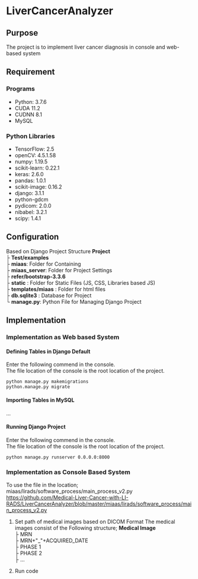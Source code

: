 # LiverCancerAnalyzer
## Purpose 
 The project is to implement liver cancer diagnosis in console and web-based system  
 

## Requirement
### Programs  
 - Python: 3.7.6  
 - CUDA 11.2  
 - CUDNN 8.1  
 - MySQL  
### Python Libraries
 - TensorFlow: 2.5  
 - openCV: 4.5.1.58  
 - numpy: 1.19.5  
 - scikit-learn: 0.22.1   
 - keras: 2.6.0 
 - pandas: 1.0.1  
 - scikit-image: 0.16.2  
 - django: 3.1.1  
 - python-gdcm
 - pydicom: 2.0.0  
 - nibabel: 3.2.1
 - scipy: 1.4.1


## Configuration
Based on Django Project Structure
**Project**  
  ├ **Test/examples**  
  ├ **miaas**: Folder for Containing  
  ├ **miaas_server**: Folder for Project Settings   
  ├ **refer/bootstrap-3.3.6**    
  ├ **static** : Folder for Static Files (JS, CSS, Libraries based JS)   
  ├ **templates/miaas** : Folder for html files  
  ├ **db.sqlite3** : Database for Project  
  └ **manage.py**: Python File for Managing Django Project   
  
  
## Implementation
### Implementation as Web based System  
#### Defining Tables in Django Default   
Enter the following commend in the console.  
The file location of the console is the root location of the project.  
```
python manage.py makemigrations
python.manage.py migrate
```
#### Importing Tables in MySQL 
...  
#### Running Django Project
Enter the following commend in the console.  
The file location of the console is the root location of the project.  
```
python manage.py runserver 0.0.0.0:8000
```

### Implementation as Console Based System  
To use the file in the location; miaas/lirads/software_process/main_process_v2.py  
https://github.com/Medical-Liver-Cancer-with-LI-RADS/LiverCancerAnalyzer/blob/master/miaas/lirads/software_process/main_process_v2.py   
1. Set path of medical images based on DICOM Format
    The medical images consist of the Following structure;
    **Medical Image**  
    ├ MRN  
        ├ MRN+"_"+ACQUIRED_DATE  
            ├ PHASE 1  
            ├ PHASE 2  
            ├ ...  
            
2. Run code 
